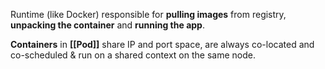 Runtime (like Docker) responsible for **pulling images** from registry, **unpacking the container** and **running the app**.

**Containers** in **[[Pod]]** share IP and port space, are always co-located and co-scheduled & run on a shared context on the same node.
